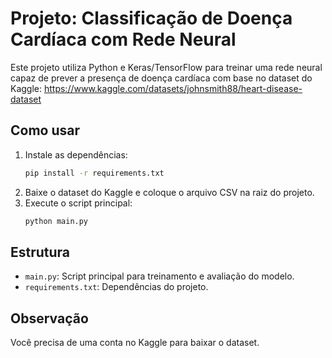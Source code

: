 # Projeto: Classificação de Doença Cardíaca com Rede Neural

Este projeto utiliza Python e Keras/TensorFlow para treinar uma rede neural capaz de prever a presença de doença cardíaca com base no dataset do Kaggle: https://www.kaggle.com/datasets/johnsmith88/heart-disease-dataset

## Como usar

1. Instale as dependências:
   ```bash
   pip install -r requirements.txt
   ```
2. Baixe o dataset do Kaggle e coloque o arquivo CSV na raiz do projeto.
3. Execute o script principal:
   ```bash
   python main.py
   ```

## Estrutura
- `main.py`: Script principal para treinamento e avaliação do modelo.
- `requirements.txt`: Dependências do projeto.

## Observação
Você precisa de uma conta no Kaggle para baixar o dataset.

